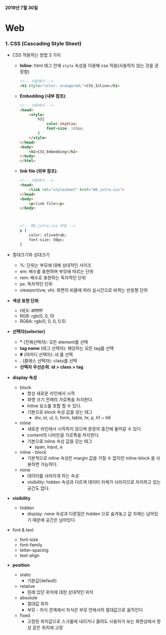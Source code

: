 #### 2019년 7월 30일

# Web

### 1. CSS (Cascading Style Sheet)

- CSS 적용하는 방법 3 가지

  - __Inline__: html 태그 안에 `style` 속성을 이용해 css 적용(사용하지 않는 것을 권장함)

    ```html
    <!-- 사용예시 -->
    <h1 style="color: orangered;">CSS_Inline</h1>
    ```

  - __Embedding (내부 참조)__: 

    ```html
    <!-- 사용예시 -->
    <head>
        <style>
            h2{
                color:skyblue;
                font-size: 100px;
            }
        </style>
    </head>
    <body>
        <h2>CSS_Embedding</h2>
    </body>
    </html>
    ```

  - __link file (외부 참조)__:

    ```html
    <!-- 사용예시 -->
    <head>
        <link rel="stylesheet" href="00_intro.css">
    </head>
    <body>
        <p>link file</p>
    </body>
    
    
    
    <!-- 00_intro.css 파일 -->
    p {
        color: olivedrab;
        font-size: 50px;
    }
    ```



- 절대크기와 상대크기
  - %: 단위는 부모에 대해 상대적인 사이즈
  - em: 배수를 표현하며 부모에 따르는 단위
  - rem: 배수로 표현하는  독자적인 단위
  - px: 독자적인 단위
  - viewport(vw, vh): 화면의 비율에 따라 실시간으로 바뀌는 반응형 단위



- __색상 표현 단위__
  - HEX: #ffffff
  - RGB: rgb(0, 0, 0)
  - RGBA: rgb(0, 0, 0, 0.5)



- __선택자(selector)__
  - __\*__  (전체선택자):  모든 element를 선택
  - __tag name__  (태그 선택자):  해당하는 모든 tag를 선택
  - __#__  (아이디 선택자): id 를 선택
  - __.__  (클래스 선택자): class를 선택
  - __선택자 우선순위__: __id > class > tag__



- __display 속성__
  - block
    - 항상 새로운 라인에서 시작
    - 화명 크기 전체의 가로폭을 차지한다.
    - Inline 요소를 포함 할 수 있다.
    - 기본으로 block 속성 값을 갖는 태그
      - div, ol, ul, li, form, table, hr, p, h1 ~ h6
  - inline
    - 새로운 라인에서 시작하지 않으며 문장의 중간에 들어갈 수 있다.
    - content의 너비만큼 가로폭을 차지한다.
    - 기본으로 inline 속성 값을 갖는 태그
      - span, input, a
  - inline - block
    - 기본적으로 inline 속성은 margin 값을 가질 수 없지만 inline-block 을 사용하면 가능하다.
  - none
    - 데이터를 사라지게 하는 속성
    - visibility: hidden 속성과 다르게 데이터 자체가 사라지므로 차지하고 있는 공간도 없다.



- __visibility__
  - hidden
    - display: none 속성과 다른점은 hidden 으로 숨겨놓고 값 자체는 남아있기 때문에 공간은 남아있다.



- font & text
  - font-size
  - font-family
  - letter-spacing
  - text-align



- __position__
  - static
    - 기본값(default)
  - relative
    - 원래 있던 위치에 대한 상대적인 위치
  - absolute
    - 절대값 위치
    - 부모 - 자식 관계에서 자식은  부모 안에서의 절대값으로 움직인다
  - fixed
    - 고정된 위치값으로 스크롤에 내리거나 올려도 사용자가 보는 화면상에서 항상 같은 위치에 고정
